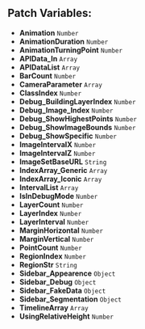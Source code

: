 ## Patch Variables:

* __Animation__ ```Number```
* __AnimationDuration__ ```Number```
* __AnimationTurningPoint__ ```Number```
* __APIData_In__ ```Array```
* __APIDataList__ ```Array```
* __BarCount__ ```Number```
* __CameraParameter__ ```Array```
* __ClassIndex__ ```Number```
* __Debug_BuildingLayerIndex__ ```Number```
* __Debug_Image_Index__ ```Number```
* __Debug_ShowHighestPoints__ ```Number```
* __Debug_ShowImageBounds__ ```Number```
* __Debug_ShowSpecific__ ```Number```
* __ImageIntervalX__ ```Number```
* __ImageIntervalZ__ ```Number```
* __ImageSetBaseURL__ ```String```
* __IndexArray_Generic__ ```Array```
* __IndexArray_Iconic__ ```Array```
* __IntervalList__ ```Array```
* __IsInDebugMode__ ```Number```
* __LayerCount__ ```Number```
* __LayerIndex__ ```Number```
* __LayerInterval__ ```Number```
* __MarginHorizontal__ ```Number```
* __MarginVertical__ ```Number```
* __PointCount__ ```Number```
* __RegionIndex__ ```Number```
* __RegionStr__ ```String```
* __Sidebar_Appearence__ ```Object```
* __Sidebar_Debug__ ```Object```
* __Sidebar_FakeData__ ```Object```
* __Sidebar_Segmentation__ ```Object```
* __TimelineArray__ ```Array```
* __UsingRelativeHeight__ ```Number```

